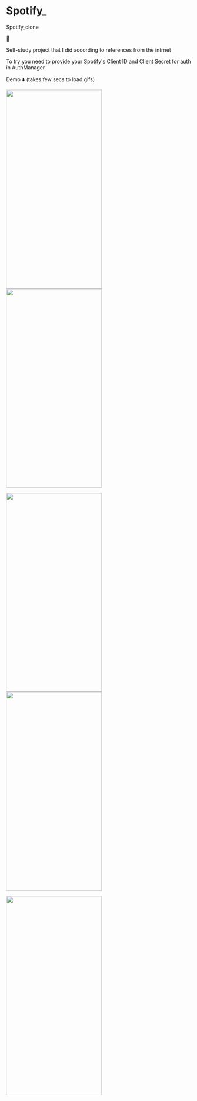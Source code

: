 # Spotify_
Spotify_clone

🎵

Self-study project that I did according to references from the intrnet 


To try you need to provide your Spotify's Client ID and Client Secret for auth in AuthManager

Demo ⬇️ (takes few secs to load gifs)


<img src="https://github.com/Nephilim433/Spotify_/blob/main/demo/demo1.gif" width="260" height="541" /> <img src="https://github.com/Nephilim433/Spotify_/blob/main/demo/demo2.gif" width="260" height="541" />


<img src="https://github.com/Nephilim433/Spotify_/blob/main/demo/demo3.gif" width="260" height="541" /> <img src="https://github.com/Nephilim433/Spotify_/blob/main/demo/demo4.gif" width="260" height="541" />


<img src="https://github.com/Nephilim433/Spotify_/blob/main/demo/demo5.gif" width="260" height="541" />
